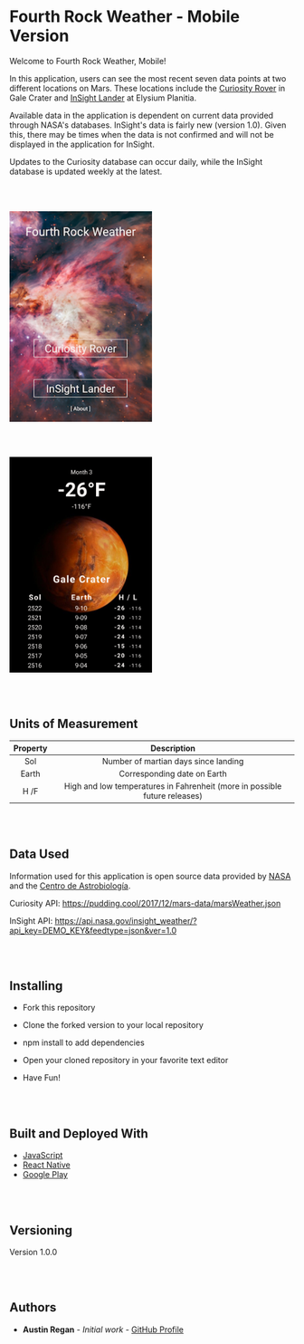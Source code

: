 # Fourth Rock Weather - Mobile Version

Welcome to Fourth Rock Weather, Mobile!

In this application, users can see the most recent seven data points at two different locations on Mars. These locations include the [Curiosity Rover](https://mars.jpl.nasa.gov/msl/) in Gale Crater and [InSight Lander](https://mars.nasa.gov/insight/weather/) at Elysium Planitia.

Available data in the application is dependent on current data provided through NASA's databases. InSight's data is fairly new (version 1.0). Given this, there may be times when the data is not confirmed and will not be displayed in the application for InSight.

Updates to the Curiosity database can occur daily, while the InSight database is updated weekly at the latest.

<br/><br/>

<img align="center" src="examples/mobileApplication.png" width="50%" height="50%">

<br/><br/>

<img align="center" src="examples/weatherModule.png" width="50%" height="50%">

<br/><br/>

## Units of Measurement

| Property |                                Description                                 |
| :------: | :------------------------------------------------------------------------: |
|   Sol    |                    Number of martian days since landing                    |
|  Earth   |                        Corresponding date on Earth                         |
|   H /F   | High and low temperatures in Fahrenheit (more in possible future releases) |

<br/><br/>

## Data Used

Information used for this application is open source data provided by [NASA](https://api.nasa.gov) and the [Centro de Astrobiología](http://www.cab.inta.es/es/inicio).

Curiosity API:
https://pudding.cool/2017/12/mars-data/marsWeather.json

InSight API:
https://api.nasa.gov/insight_weather/?api_key=DEMO_KEY&feedtype=json&ver=1.0

<br/><br/>

## Installing

- Fork this repository

- Clone the forked version to your local repository

- npm install to add dependencies

- Open your cloned repository in your favorite text editor

- Have Fun!

<br/><br/>

## Built and Deployed With

- [JavaScript](https://www.javascript.com/)
- [React Native](https://facebook.github.io/react-native/)
- [Google Play](https://play.google.com/store?hl=en_US)

<br/><br/>

## Versioning

Version 1.0.0

<br/><br/>

## Authors

- **Austin Regan** - _Initial work_ - [GitHub Profile](https://github.com/astnrgn)
